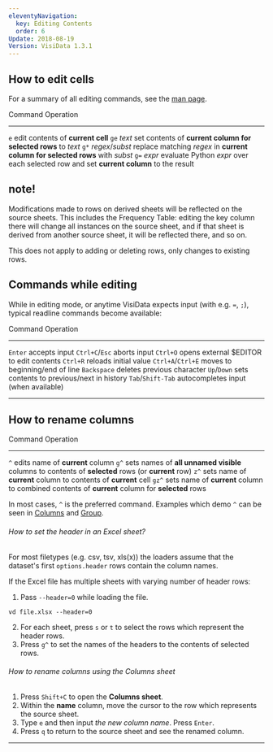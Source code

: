 ```yaml
---
eleventyNavigation:
  key: Editing Contents
  order: 6
Update: 2018-08-19
Version: VisiData 1.3.1
---
```




## How to edit cells

For a summary of all editing commands, see the [man page](/man#edit).

Command                    Operation
--------                   ----------
 `e`                       edit contents of **current cell**
`ge` *text*                set contents of **current column for selected rows** to *text*
`g*` *regex*/*subst*       replace matching *regex* in **current column for selected rows** with *subst*
`g=` *expr*                evaluate Python *expr* over each selected row and set **current column** to the result

## note!

Modifications made to rows on derived sheets will be reflected on the source sheets.  This includes the Frequency Table: editing the key column there will change all instances on the source sheet, and if that sheet is derived from another source sheet, it will be reflected there, and so on.

This does not apply to adding or deleting rows, only changes to existing rows.

## Commands while editing

While in editing mode, or anytime VisiData expects input (with e.g. `=`, `;`), typical readline commands become available:

Command             Operation
--------            ----------
`Enter`             accepts input
`Ctrl+C`/`Esc`      aborts input
`Ctrl+O`            opens external $EDITOR to edit contents
`Ctrl+R`            reloads initial value
`Ctrl+A`/`Ctrl+E`   moves to beginning/end of line
`Backspace`         deletes previous character
`Up`/`Down`         sets contents to previous/next in history
`Tab`/`Shift-Tab`   autocompletes input (when available)

---

## How to rename columns

Command     Operation
--------    ----------
  `^`       edits name of **current** column
 `g^`       sets names of **all unnamed visible** columns to contents of **selected** rows (or **current** row)
 `z^`       sets name of **current** column to contents of **current** cell
`gz^`       sets name of **current** column to combined contents of **current** column for **selected** rows

In most cases, `^` is the preferred command. Examples which demo `^` can be seen in [Columns](/docs/columns#derived) and [Group](/docs/group#frequency).

###### How to set the header in an Excel sheet?

For most filetypes (e.g. csv, tsv, xls(x)) the loaders assume that the dataset's first `options.header` rows contain the column names.

If the Excel file has multiple sheets with varying number of header rows:

1. Pass `--header=0` while loading the file.

~~~
vd file.xlsx --header=0
~~~

2. For each sheet, press `s` or `t` to select the rows which represent the header rows.
3. Press `g^` to set the names of the headers to the contents of selected rows.

###### How to rename columns using the Columns sheet

1. Press `Shift+C` to open the **Columns sheet**.
2. Within the **name** column, move the cursor to the row which represents the source sheet.
3. Type `e` and then input *the new column name*. Press `Enter`.
4. Press `q` to return to the source sheet and see the renamed column.

---
